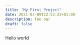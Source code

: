 ```yaml
---
title: "My First Project"
date: 2021-03-09T22:52:22+01:00
description: foo bar
draft: false
---
```

Hello world

